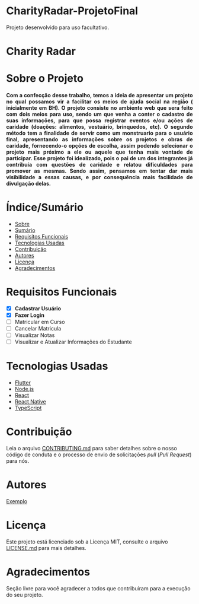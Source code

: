 # CharityRadar-ProjetoFinal
Projeto desenvolvido para uso facultativo.

# Charity Radar
# Sobre o Projeto

<h4 align="justify">
	Com a confecção desse trabalho, temos a ideia de apresentar um projeto no qual possamos vir a facilitar os meios de ajuda social na região ( inicialmente em BH).
O projeto consiste no ambiente web que sera feito com dois meios para uso, sendo um que venha a conter o cadastro de suas informações, para que possa registrar eventos e/ou ações de caridade (doações: alimentos, vestuário, brinquedos, etc). O segundo método tem a finalidade de servir como um monstruario para o usuário final, apresentando as informações sobre os projetos e obras de caridade, fornecendo-o opções de escolha, assim podendo selecionar o projeto mais próximo a ele ou aquele que tenha mais vontade de participar.
Esse projeto foi idealizado, pois o pai de um dos integrantes já contribuía com questões de caridade e relatou dificuldades para promover as mesmas. Sendo assim, pensamos em tentar dar mais visibilidade a essas causas, e por consequência mais facilidade de divulgação delas.
</h4>

# Índice/Sumário

* [Sobre](#sobre-o-projeto)
* [Sumário](#índice/sumário)
* [Requisitos Funcionais](#requisitos-funcionais)
* [Tecnologias Usadas](#tecnologias-usadas)
* [Contribuição](#contribuição)
* [Autores](#autores)
* [Licença](#licença)
* [Agradecimentos](#agradecimentos)


# Requisitos Funcionais 

- [x] **Cadastrar Usuário**
- [x] **Fazer Login**
- [ ] Matricular em Curso
- [ ] Cancelar Matricula
- [ ] Visualizar Notas
- [ ] Visualizar e Atualizar Informações do Estudante

# Tecnologias Usadas

- [Flutter](https://flutter.dev/)
- [Node.js](https://nodejs.org/en/)
- [React](https://pt-br.reactjs.org/)
- [React Native](https://reactnative.dev/)
- [TypeScript](https://www.typescriptlang.org/)

# Contribuição

Leia o arquivo [CONTRIBUTING.md](CONTRIBUTING.md) para saber detalhes sobre o nosso código de conduta e o processo de envio de solicitações *pull* (*Pull Request*) para nós.

# Autores

[Exemplo](https://github.com/testing-library/react-testing-library#contributors)

# Licença

Este projeto está licenciado sob a Licença MIT,  consulte o arquivo [LICENSE.md](LICENSE.md) para mais detalhes.

# Agradecimentos

Seção livre para você agradecer a todos que contribuiram para a execução do seu projeto.
